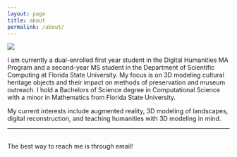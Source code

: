 ```yaml
---
layout: page
title: about
permalink: /about/
---
```


<img class="col one right" src="/img/prof_pic.jpg">

I am currently a dual-enrolled first year student in the Digital Humanities MA Program and a second-year MS student in the Department of Scientific Computing at Florida State University. My focus is on 3D modeling cultural heritage objects and their impact on methods of preservation and museum outreach. I hold a Bachelors of Science degree in Computational Science with a minor in Mathematics from Florida State University.

My current interests include augmented reality, 3D modeling of landscapes, digital reconstruction, and teaching humanities with 3D modeling in mind. 
<br/>
<hr/>
<br/>
<span class="contacticon center">
	<a href="mailto:mlnagales.com"><i class="fa fa-envelope-square"></i></a>
	<a href="https://github.com/xsibe" target="_blank"><i class="fa fa-github-square"></i></a>
	<a href="www.linkedin.com/in/marcelina-nagales-83239a92" target="_blank"><i class="fa fa-linkedin-square"></i></a>
</span>

<div class="col three caption">
	The best way to reach me is through email!
</div>

